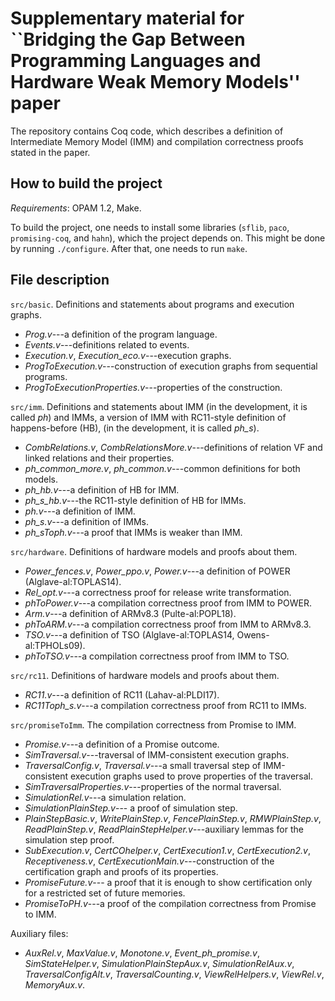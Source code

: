 # Supplementary material for ``Bridging the Gap Between Programming Languages and Hardware Weak Memory Models'' paper
The repository contains Coq code, which describes a definition of Intermediate Memory Model (IMM) and
compilation correctness proofs stated in the paper.

## How to build the project
*Requirements*: OPAM 1.2, Make.

To build the project, one needs to install some libraries (`sflib`, `paco`, `promising-coq`, and `hahn`), which the project
depends on. This might be done by running `./configure`. After that, one needs to run `make`.

## File description
`src/basic`. Definitions and statements about programs and execution graphs.
- *Prog.v*---a definition of the program language.
- *Events.v*---definitions related to events.
- *Execution.v*, *Execution\_eco.v*---execution graphs.
- *ProgToExecution.v*---construction of execution graphs from sequential programs.
- *ProgToExecutionProperties.v*---properties of the construction.

`src/imm`. Definitions and statements about IMM (in the development, it is called *ph*)
and IMMs, a version of IMM with RC11-style definition of happens-before (HB), (in the development, it is called *ph\_s*).
- *CombRelations.v*, *CombRelationsMore.v*---definitions of relation VF and linked relations and their properties.
- *ph\_common\_more.v*, *ph\_common.v*---common definitions for both models.
- *ph\_hb.v*---a definition of HB for IMM.
- *ph\_s\_hb.v*---the RC11-style definition of HB for IMMs.
- *ph.v*---a definition of IMM.
- *ph\_s.v*---a definition of IMMs.
- *ph\_sToph.v*---a proof that IMMs is weaker than IMM.

`src/hardware`. Definitions of hardware models and proofs about them.
- *Power\_fences.v*,
  *Power\_ppo.v*,
  *Power.v*---a definition of POWER (Alglave-al:TOPLAS14).
- *Rel\_opt.v*---a correctness proof for release write transformation.
- *phToPower.v*---a compilation correctness proof from IMM to POWER.
- *Arm.v*---a definition of ARMv8.3 (Pulte-al:POPL18).
- *phToARM.v*---a compilation correctness proof from IMM to ARMv8.3.
- *TSO.v*---a definition of TSO (Alglave-al:TOPLAS14, Owens-al:TPHOLs09).
- *phToTSO.v*---a compilation correctness proof from IMM to TSO.

`src/rc11`. Definitions of hardware models and proofs about them.
- *RC11.v*---a definition of RC11 (Lahav-al:PLDI17).
- *RC11Toph\_s.v*---a compilation correctness proof from RC11 to IMMs.

`src/promiseToImm`. The compilation correctness from Promise to IMM.
- *Promise.v*---a definition of a Promise outcome.
- *SimTraversal.v*---traversal of IMM-consistent execution graphs.
- *TraversalConfig.v*, *Traversal.v*---a small traversal step of IMM-consistent execution graphs
    used to prove properties of the traversal.
- *SimTraversalProperties.v*---properties of the normal traversal.
- *SimulationRel.v*---a simulation relation.
- *SimulationPlainStep.v*--- a proof of simulation step.
- *PlainStepBasic.v*,
    *WritePlainStep.v*,
    *FencePlainStep.v*,
    *RMWPlainStep.v*,
    *ReadPlainStep.v*,
    *ReadPlainStepHelper.v*---auxiliary lemmas for the simulation step proof.
- *SubExecution.v*,
    *CertCOhelper.v*,
    *CertExecution1.v*,
    *CertExecution2.v*,
    *Receptiveness.v*, *CertExecutionMain.v*---construction of the certification graph and proofs of its properties.
- *PromiseFuture.v*--- a proof that it is enough to show certification
    only for a restricted set of future memories.
- *PromiseToPH.v*---a proof of the compilation correctness from Promise to IMM.

Auxiliary files:
- *AuxRel.v*,
*MaxValue.v*,
*Monotone.v*,
*Event\_ph\_promise.v*,
*SimStateHelper.v*,
*SimulationPlainStepAux.v*,
*SimulationRelAux.v*,
*TraversalConfigAlt.v*,
*TraversalCounting.v*,
*ViewRelHelpers.v*,
*ViewRel.v*,
*MemoryAux.v*.
